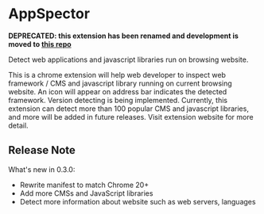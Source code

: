 # AppSpector

**DEPRECATED: this extension has been renamed and development is moved to [this repo](https://github.com/oneplus-x/framework-inspector)**

Detect web applications and javascript libraries run on browsing website.

This is a chrome extension will help web developer to inspect web framework / CMS and javascript library running on current browsing website. An icon will appear on address bar indicates the detected framework. Version detecting is being implemented.
Currently, this extension can detect more than 100 popular CMS and javascript libraries, and more will be added in future releases. Visit extension website for more detail.

## Release Note
What's new in 0.3.0:

- Rewrite manifest to match Chrome 20+
- Add more CMSs and JavaScript libraries
- Detect more information about website such as web servers, languages
